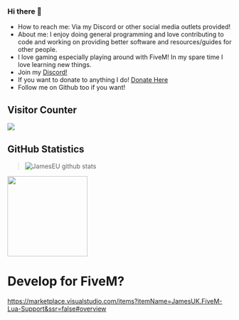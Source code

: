 ### Hi there 👋


- How to reach me: Via my Discord or other social media outlets provided!
- About me: I enjoy doing general programming and love contributing to code and working on providing better software and resources/guides for other people.
- I love gaming especially playing around with FiveM! In my spare time I love learning new things. 
- Join my [Discord!](https://discord.gg/zrMQpYPJFU)
- If you want to donate to anything I do! [Donate Here](https://www.buymeacoffee.com/jamesuk)
- Follow me on Github too if you want!

## Visitor Counter
  <img src="https://profile-counter.glitch.me/JamesEU/count.svg" />
  
## GitHub Statistics




>![JamesEU github stats](https://github-readme-stats.vercel.app/api?username=JamesEU&show_icons=true&hide_border=true)
 <img height="180em" src="https://github-readme-stats-eight-theta.vercel.app/api/top-langs/?username=JamesEU&layout=compact&langs_count=8&theme=react"/>
 
 
# Develop for FiveM?

https://marketplace.visualstudio.com/items?itemName=JamesUK.FiveM-Lua-Support&ssr=false#overview
